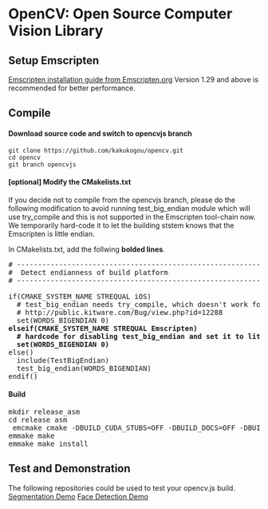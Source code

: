 # OpenCV: Open Source Computer Vision Library

## Setup Emscripten
[Emscripten installation guide from Emscripten.org](http://kripken.github.io/emscripten-site/docs/getting_started/downloads.html)
Version 1.29 and above is recommended for better performance.

## Compile

#### Download source code and switch to opencvjs branch
```
git clone https://github.com/kakukogou/opencv.git
cd opencv
git branch opencvjs
```
#### [optional] Modify the CMakelists.txt
If you decide not to compile from the opencvjs branch, please do the following modification to avoid running test_big_endian module which will use try_compile and this is not supported in the Emscripten tool-chain now. We temporarily hard-code it to let the building ststem knows that the Emscripten is little endian.

In CMakelists.txt, add the follwing **bolded lines**.
<pre>
# ----------------------------------------------------------------------------
#  Detect endianness of build platform
# ----------------------------------------------------------------------------

if(CMAKE_SYSTEM_NAME STREQUAL iOS)
  # test_big_endian needs try_compile, which doesn't work for iOS
  # http://public.kitware.com/Bug/view.php?id=12288
  set(WORDS_BIGENDIAN 0)
<b>elseif(CMAKE_SYSTEM_NAME STREQUAL Emscripten)</b>
  <b># hardcode for disabling test_big_endian and set it to little_endian</b>
  <b>set(WORDS_BIGENDIAN 0)</b>
else()
  include(TestBigEndian)
  test_big_endian(WORDS_BIGENDIAN)
endif()
</pre>

#### Build
<pre>
mkdir release_asm
cd release asm
 emcmake cmake -DBUILD_CUDA_STUBS=OFF -DBUILD_DOCS=OFF -DBUILD_EXAMPLES=OFF -DBUILD_JASPER=OFF -DBUILD_JPEG=OFF -DBUILD_OPENEXR=OFF -DBUILD_PERF_TESTS=OFF -DBUILD_PNG=OFF -DBUILD_TBB=OFF -DBUILD_TESTS=OFF -DBUILD_TIFF=OFF -DBUILD_WITH_DEBUG_INFO=OFF -DBUILD_ZLIB=OFF -DBUILD_opencv_apps=OFF -DBUILD_opencv_ts=OFF -DBUILD_opencv_world=OFF -DWITH_1394=OFF -DWITH_CLP=OFF -DWITH_CUBLAS=OFF -DWITH_CUDA=OFF -DWITH_CUFFT=OFF -DWITH_FFMPEG=OFF -DWITH_GDAL=OFF -DWITH_GIGEAPI=OFF -DWITH_GSTREAMER=OFF -DWITH_GSTREAMER_0_10=OFF -DWITH_GTK=OFF -DWITH_GTK_2_X=OFF -DWITH_JASPER=OFF -DWITH_JPEG=OFF -DWITH_LIBV4L=OFF -DWITH_NVCUVID=OFF -DWITH_OPENCL=OFF -DWITH_OPENCLAMDBLAS=OFF -DWITH_OPENCLAMDFFT=OFF -DWITH_OPENEXR=OFF -DWITH_OPENGL=OFF -DWITH_OPENMP=OFF -DWITH_OPENNI=OFF -DWITH_OPENNI2=OFF -DWITH_PNG=OFF -DWITH_PVAPI=OFF -DWITH_QT=OFF -DWITH_TBB=OFF -DWITH_TIFF=OFF -DWITH_UNICAP=OFF -DWITH_V4L=OFF -DWITH_VTK=OFF -DWITH_WEBP=OFF -DWITH_XIMEA=OFF -DWITH_XINE=OFF -DBUILD_SHARED_LIBS=ON -DBUILD_PACKAGE=ON -DCMAKE_COLOR_MAKEFILE=ON -DWITH_EIGEN=ON -DCMAKE_BUILD_TYPE=RELEASE  -DCMAKE_CXX_FLAGS_RELEASE="-DNDEBUG -O3 -s PRECISE_F32=1 -Wno-warn-absolute-paths" -DCMAKE_CXX_FLAGS_RELWITHDEBINFO="-O3 -s PRECISE_F32=1" -DCMAKE_C_FLAGS_RELEASE="-DNDEBUG -O3 -s PRECISE_F32=1" -DCMAKE_C_FLAGS_RELWITHDEBINFO="-O3 -s PRECISE_F32=1" -DCMAKE_EXE_LINKER_FLAGS_RELEASE="-O3 -s PRECISE_F32=1" -DCMAKE_EXE_LINKER_FLAGS_RELWITHDEBINFO="-O3 -g -s PRECISE_F32=1" -DCMAKE_MODULE_LINKER_FLAGS_RELEASE="-O3 -s PRECISE_F32=1" -DCMAKE_MODULE_LINKER_FLAGS_RELWITHDEBINFO="-O3 -g -s PRECISE_F32=1" -DCMAKE_SHARED_LINKER_FLAGS_RELEASE="-O3 -s PRECISE_F32=1" -DCMAKE_SHARED_LINKER_FLAGS_RELWITHDEBINFO="-O3 -g -s PRECISE_F32=1" ..
emmake make
emmake make install
</pre>

## Test and Demonstration
The following repositories could be used to test your opencv.js build.
[Segmentation Demo](https://github.com/kakukogou/opencvjs_demo_segmentation.git)
[Face Detection Demo](https://github.com/kakukogou/opencvjs_demo_facedetection.git)

